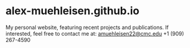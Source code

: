 # alex-muehleisen.github.io
My personal website, featuring recent projects and publications. If interested, feel free to contact me at:
amuehleisen22@cmc.edu
+1 (909) 267-4590
